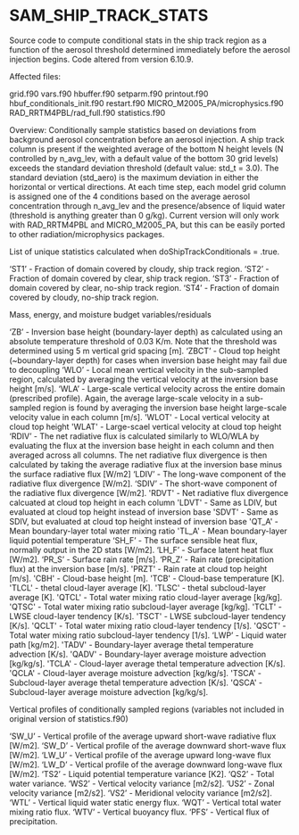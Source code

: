 # SAM_SHIP_TRACK_STATS
Source code to compute conditional stats in the ship track region as a function of the aerosol threshold determined immediately before the aerosol injection begins. Code altered from version 6.10.9. 

Affected files:

grid.f90
vars.f90
hbuffer.f90
setparm.f90
printout.f90
hbuf_conditionals_init.f90
restart.f90
MICRO_M2005_PA/microphysics.f90 
RAD_RRTM4PBL/rad_full.f90
statistics.f90

Overview: Conditionally sample statistics based on deviations from background aerosol concentration before an aerosol injection. A ship track column is present if the weighted average of the bottom N height levels (N controlled by n_avg_lev, with a default value of the bottom 30 grid levels) exceeds the standard deviation threshold (default value: std_t = 3.0). The standard deviation (std_aero) is the maximum deviation in either the horizontal or vertical directions. At each time step, each model grid column is assigned one of the 4 conditions based on the average aerosol concentration through n_avg_lev and the presence/absence of liquid water (threshold is anything greater than 0 g/kg). Current version will only work with RAD_RRTM4PBL and MICRO_M2005_PA, but this can be easily ported to other radiation/microphysics packages.

List of unique statistics calculated when doShipTrackConditionals = .true.

‘ST1’ - Fraction of domain covered by cloudy, ship track region.
‘ST2’ - Fraction of domain covered by clear, ship track region.
‘ST3’ - Fraction of domain covered by clear, no-ship track region.
‘ST4’ - Fraction of domain covered by cloudy, no-ship track region.

Mass, energy, and moisture budget variables/residuals

‘ZB’ - Inversion base height (boundary-layer depth) as calculated using an absolute temperature threshold of 0.03 K/m. Note that the threshold was determined using 5 m vertical grid spacing [m].
‘ZBCT’ - Cloud top height (~boundary-layer depth) for cases when inversion base height may fail due to decoupling
‘WLO’ - Local mean vertical velocity in the sub-sampled region, calculated by averaging the vertical velocity at the inversion base height [m/s].
‘WLA’  - Large-scale vertical velocity across the entire domain (prescribed profile). Again, the average large-scale velocity in a sub-sampled region is found by averaging the inversion base height large-scale velocity value in each column [m/s].
'WLOT' - Local vertical velocity at cloud top height
'WLAT' - Large-scael vertical velocity at cloud top height
‘RDIV’ - The net radiative flux is calculated similarly to WLO/WLA by evaluating the flux at the inversion base height in each column and then averaged across all columns. The net radiative flux divergence is then calculated by taking the average radiative flux at the inversion base minus the surface radiative flux [W/m2]
‘LDIV’ - The long-wave component of the radiative flux divergence [W/m2].
‘SDIV’ - The short-wave component of the radiative flux divergence [W/m2].
'RDVT' - Net radiative flux divergence calcuated at cloud top height in each column
'LDVT' - Same as LDIV, but evaluated at cloud top height instead of inversion base 
'SDVT' - Same as SDIV, but evaluated at cloud top height instead of inversion base 
'QT_A' - Mean boundary-layer total water mixing ratio 
'TL_A' - Mean boundary-layer liquid potential temperature 
‘SH_F’ - The surface sensible heat flux, normally output in the 2D stats [W/m2].
‘LH_F’ - Surface latent heat flux [W/m2].
‘PR_S’ - Surface rain rate [m/s].
‘PR_Z’ - Rain rate (precipitation flux) at the inversion base [m/s].
'PRZT' - Rain rate at cloud top height [m/s].
'CBH' - Cloud-base height [m].
'TCB' - Cloud-base temperature [K].
'TLCL' - thetal cloud-layer average [K].
'TLSC' - thetal subcloud-layer average [K].
'QTCL' - Total water mixing ratio cloud-layer average [kg/kg].
'QTSC' - Total water mixing ratio subcloud-layer average [kg/kg].
'TCLT' - LWSE cloud-layer tendency [K/s].
'TSCT' - LWSE subcloud-layer tendency [K/s].
'QCLT' - Total water mixing ratio cloud-layer tendency [1/s].
'QSCT' - Total water mixing ratio subcloud-layer tendency [1/s].
‘LWP’ - Liquid water path [kg/m2].
'TADV' - Boundary-layer average thetal temperature advection [K/s].
'QADV' - Boundary-layer average moisture advection [kg/kg/s].
'TCLA' - Cloud-layer average thetal temperature advection [K/s].
'QCLA' - Cloud-layer average moisture advection [kg/kg/s].
'TSCA' - Subcloud-layer average thetal temperature advection [K/s].
'QSCA' - Subcloud-layer average moisture advection [kg/kg/s].

Vertical profiles of conditionally sampled regions (variables not included in original version of statistics.f90)

‘SW_U’ - Vertical profile of the average upward short-wave radiative flux [W/m2].
‘SW_D’ - Vertical profile of the average downward short-wave flux [W/m2].
‘LW_U’ - Vertical profile of the average upward long-wave flux [W/m2].
‘LW_D’ - Vertical profile of the average downward long-wave flux [W/m2].
‘TS2’ - Liquid potential temperature variance [K2].
‘QS2’ - Total water variance.
‘WS2’ - Vertical velocity variance [m2/s2].
‘US2’ - Zonal velocity variance [m2/s2].
‘VS2’ - Meridional velocity variance [m2/s2].
‘WTL’ - Vertical liquid water static energy flux.
‘WQT’ - Vertical total water mixing ratio flux.
‘WTV’ - Vertical buoyancy flux.
‘PFS’ - Vertical flux of precipitation.

